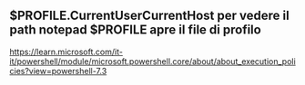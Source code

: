 
$PROFILE.CurrentUserCurrentHost per vedere il path 
notepad $PROFILE apre il file di profilo
----
https://learn.microsoft.com/it-it/powershell/module/microsoft.powershell.core/about/about_execution_policies?view=powershell-7.3


